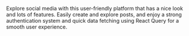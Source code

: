 

Explore social media with this user-friendly platform that has a nice look and lots of features. Easily create and explore posts, and enjoy a strong authentication system and quick data fetching using React Query for a smooth user experience.

